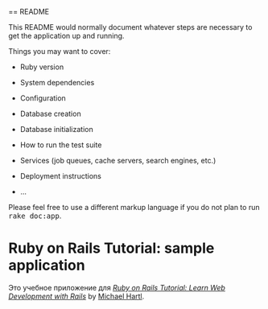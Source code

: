 == README

This README would normally document whatever steps are necessary to get the
application up and running.

Things you may want to cover:

* Ruby version

* System dependencies

* Configuration

* Database creation

* Database initialization

* How to run the test suite

* Services (job queues, cache servers, search engines, etc.)

* Deployment instructions

* ...


Please feel free to use a different markup language if you do not plan to run
<tt>rake doc:app</tt>.

# Ruby on Rails Tutorial: sample application

Это учебное приложение для
[*Ruby on Rails Tutorial:
Learn Web Development with Rails*](http://www.railstutorial.org/)
by [Michael Hartl](http://www.michaelhartl.com/).